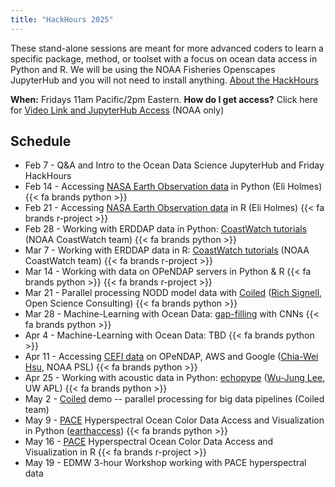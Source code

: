 ```yaml
---
title: "HackHours 2025"
---
```


These stand-alone sessions are meant for more advanced coders to learn a specific package, method, or toolset with a focus on ocean data access in Python and R. We will be using the NOAA Fisheries Openscapes JupyterHub and you will not need to install anything.  [About the HackHours](https://nmfs-opensci.github.io/NOAAHackDays/content/hackhours.html)

**When:** Fridays 11am Pacific/2pm Eastern. **How do I get access?** Click here for [Video Link and JupyterHub Access](https://docs.google.com/document/d/15Wu28DGDKNsdQmW5yuFd3JJuUSn91HFxCEb3dqPxYcs/edit?usp=sharing) (NOAA only)

## Schedule

* Feb 7 - Q&A and Intro to the Ocean Data Science JupyterHub and Friday HackHours
* Feb 14 - Accessing [NASA Earth Observation data](https://www.earthdata.nasa.gov/) in Python (Eli Holmes) {{< fa brands python >}} 
* Feb 21 - Accessing [NASA Earth Observation data](https://www.earthdata.nasa.gov/) in R (Eli Holmes) {{< fa brands r-project >}} 
* Feb 28 - Working with ERDDAP data in Python: [CoastWatch tutorials](https://github.com/coastwatch-training/CoastWatch-Tutorials) (NOAA CoastWatch team) {{< fa brands python >}} 
* Mar 7 - Working with ERDDAP data in R: [CoastWatch tutorials](https://github.com/coastwatch-training/CoastWatch-Tutorials) (NOAA CoastWatch team) {{< fa brands r-project >}} 
* Mar 14 - Working with data on OPeNDAP servers in Python & R {{< fa brands python >}} {{< fa brands r-project >}}
* Mar 21 - Parallel processing NODD model data with [Coiled](https://www.coiled.io/) ([Rich Signell](https://opensciencecomputing.com/), Open Science Consulting) {{< fa brands python >}} 
* Mar 28 - Machine-Learning with Ocean Data: [gap-filling](https://doi.org/10.6084/m9.figshare.27936036.v1) with CNNs {{< fa brands python >}} 
* Apr 4 - Machine-Learning with Ocean Data: TBD {{< fa brands python >}} 
* Apr 11 - Accessing [CEFI data](https://psl.noaa.gov/cefi_portal/) on OPeNDAP, AWS and Google ([Chia-Wei Hsu](https://psl.noaa.gov/people/chia-wei.hsu/), NOAA PSL) {{< fa brands python >}} 
* Apr 25 - Working with acoustic data in Python: [echopype](https://echopype.readthedocs.io/en/stable/) ([Wu-Jung Lee](https://www.apl.washington.edu/people/profile.php?last_name=Lee&first_name=Wu-Jung), UW APL) {{< fa brands python >}} 
* May 2 - [Coiled](https://www.coiled.io/) demo -- parallel processing for big data pipelines (Coiled team)
* May 9 - [PACE](https://pace.oceansciences.org/home.htm) Hyperspectral Ocean Color Data Access and Visualization in Python ([earthaccess](https://earthaccess.readthedocs.io/en/latest/)) {{< fa brands python >}} 
* May 16 - [PACE](https://pace.oceansciences.org/home.htm) Hyperspectral Ocean Color Data Access and Visualization in R {{< fa brands r-project >}} 
* May 19 - EDMW 3-hour Workshop working with PACE hyperspectral data
